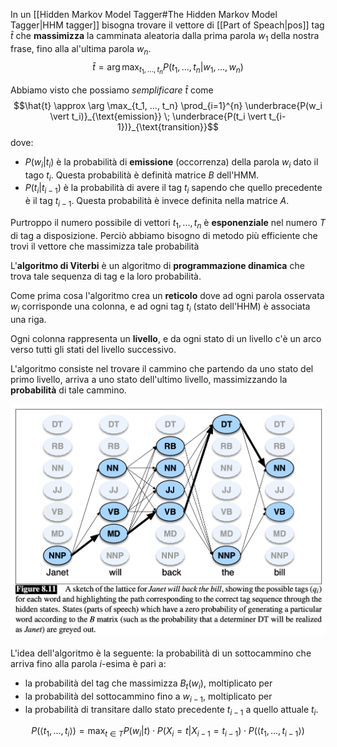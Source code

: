 In un [[Hidden Markov Model Tagger#The Hidden Markov Model Tagger|HHM tagger]] bisogna trovare il vettore di [[Part of Speach|pos]] tag $\hat{t}$ che **massimizza** la camminata aleatoria dalla prima parola $w_1$ della nostra frase, fino alla al'ultima parola $w_n$.
$$\hat{t} = \arg \max_{t_1, ..., t_n}{P(t_1, ..., t_n \vert w_1, ..., w_n)}$$

Abbiamo visto che possiamo *semplificare* $\hat{t}$ come 
$$\hat{t} \approx \arg \max_{t_1, ..., t_n} \prod_{i=1}^{n} \underbrace{P(w_i \vert t_i)}_{\text{emission}} \; \underbrace{P(t_i \vert t_{i-1})}_{\text{transition}}$$
dove:
- $P(w_i \vert t_i)$ è la probabilità di **emissione** (occorrenza) della parola $w_i$ dato il tago $t_i$. Questa probabilità è definità matrice $B$ dell'HMM.
- $P(t_i \vert t_{i-1})$ è la probabilità di avere il tag $t_i$ sapendo che quello precedente è il tag $t_{i-1}$. Questa probabilità è invece definita nella matrice $A$.

Purtroppo il numero possibile di vettori $t_1,...,t_n$ è **esponenziale** nel numero $T$ di tag a disposizione.
Perciò abbiamo bisogno di metodo più efficiente che trovi il vettore che massimizza tale probabilità

L'**algoritmo di Viterbi** è un algoritmo di **programmazione dinamica** che trova tale sequenza di tag e la loro probabilità.

Come prima cosa l'algoritmo crea un **reticolo** dove ad ogni parola osservata $w_i$ corrisponde una colonna, e ad ogni tag $t_i$ (stato dell'HHM) è associata una riga.

Ogni colonna rappresenta un **livello**, e da ogni stato di un livello c'è un arco verso tutti gli stati del livello successivo.

L'algoritmo consiste nel trovare il cammino che partendo da uno stato del primo livello, arriva a uno stato dell'ultimo livello, massimizzando la **probabilità** di tale cammino.

![](./img/viterbi_1.png)

L'idea dell'algoritmo è la seguente:
la probabilità di un sottocammino che arriva fino alla parola $i$-esima è pari a:
- la probabilità del tag che massimizza $B_t(w_i)$, moltiplicato per
- la probabilità del sottocammino fino a $w_{i-1}$, moltiplicato per
- la probabilità di transitare dallo stato precedente $t_{i-1}$ a quello attuale $t_i$.

$$P(\langle t_1, ..., t_i \rangle) = \max_{t \in T} P(w_i \vert t) \cdot P(X_i = t\vert X_{i-1} = t_{i-1}) \cdot P(\langle t_1, ..., t_{i-1} \rangle)$$